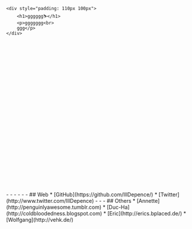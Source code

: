 <!-- custom --><div class="innercontent_l" style="background-image: url('static/img/person/120616-the_fuck_is_this.jpg'); height: 500px;">
    <div style="padding: 110px 100px">
        <h1>gggggg⛷</h1>
        <p>ggggggg<br>
        ggg</p>
    </div>
</div>
- - -
- - -
## Web
* [GitHub](https://github.com/IllDepence/)
* [Twitter](http://www.twitter.com/IllDepence)
- - -
## Others
* [Annette](http://penguinlyawesome.tumblr.com)
* [Duc-Ha](http://coldbloodedness.blogspot.com)
* [Eric](http://erics.bplaced.de/)
* [Wolfgang](http://vehk.de/)
